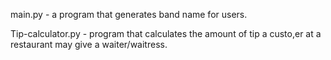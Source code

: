 main.py - a program that generates band name for users.

Tip-calculator.py - program that calculates the amount of tip a custo,er at a restaurant may give a waiter/waitress.
